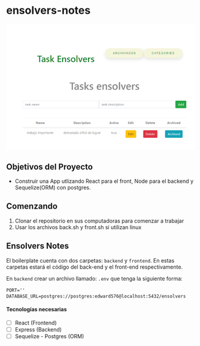 # ensolvers-notes

![portada del trabajo](https://raw.githubusercontent.com/Blacksavior24/ensolvers-notes/main/frontend/src/assets/portada.png)

## Objetivos del Proyecto

- Construir una App utlizando React para el front, Node para el backend y Sequelize(ORM) con postgres.

## Comenzando
 
 1. Clonar el repositorio en sus computadoras para comenzar a trabajar
 2. Usar los archivos back.sh y front.sh sí utilizan linux

## Ensolvers Notes

El boilerplate cuenta con dos carpetas: `backend` y `frontend`. En estas carpetas estará el código del back-end y el front-end respectivamente.

En `backend` crear un archivo llamado: `.env` que tenga la siguiente forma:

```env
PORT=''
DATABASE_URL=postgres://postgres:edward576@localhost:5432/ensolvers
```

#### Tecnologías necesarias

- [ ] React (Frontend)
- [ ] Express (Backend)
- [ ] Sequelize - Postgres (ORM)